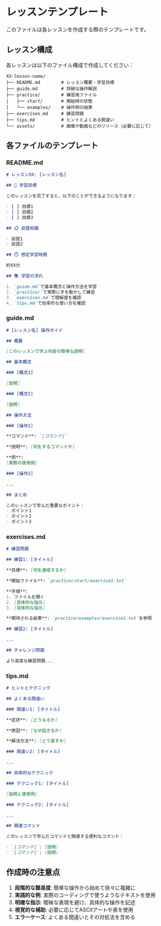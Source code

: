 # レッスンテンプレート

このファイルは各レッスンを作成する際のテンプレートです。

## レッスン構成

各レッスンは以下のファイル構成で作成してください：

```
XX-lesson-name/
├── README.md        # レッスン概要・学習目標
├── guide.md         # 詳細な操作解説
├── practice/        # 練習用ファイル
│   ├── start/       # 開始時の状態
│   └── examples/    # 操作例の結果
├── exercises.md     # 練習問題
├── tips.md          # ヒントとよくある間違い
└── assets/          # 画像や動画などのリソース（必要に応じて）
```

## 各ファイルのテンプレート

### README.md
```markdown
# レッスンXX: [レッスン名]

## 🎯 学習目標

このレッスンを完了すると、以下のことができるようになります：

- [ ] 目標1
- [ ] 目標2
- [ ] 目標3

## 📋 前提知識

- 前提1
- 前提2

## ⏱️ 想定学習時間

約XX分

## 📚 学習の流れ

1. `guide.md`で基本概念と操作方法を学習
2. `practice/`で実際に手を動かして練習
3. `exercises.md`で理解度を確認
4. `tips.md`で効率的な使い方を確認
```

### guide.md
```markdown
# [レッスン名] 操作ガイド

## 概要

[このレッスンで学ぶ内容の簡単な説明]

## 基本概念

### [概念1]

[説明]

### [概念2]

[説明]

## 操作方法

### [操作1]

**コマンド**: `[コマンド]`

**説明**: [何をするコマンドか]

**例**:
[実際の使用例]

### [操作2]

...

## まとめ

このレッスンで学んだ重要なポイント：
- ポイント1
- ポイント2
- ポイント3
```

### exercises.md
```markdown
# 練習問題

## 練習1: [タイトル]

**目標**: [何を達成するか]

**開始ファイル**: `practice/start/exercise1.txt`

**手順**:
1. ファイルを開く
2. [具体的な指示]
3. [具体的な指示]

**期待される結果**: `practice/examples/exercise1.txt`を参照

## 練習2: [タイトル]

...

## チャレンジ問題

より高度な練習問題...
```

### tips.md
```markdown
# ヒントとテクニック

## よくある間違い

### 間違い1: [タイトル]

**症状**: [どうなるか]

**原因**: [なぜ起きるか]

**解決方法**: [どう直すか]

### 間違い2: [タイトル]

...

## 効率的なテクニック

### テクニック1: [タイトル]

[説明と使用例]

### テクニック2: [タイトル]

...

## 関連コマンド

このレッスンで学んだコマンドと関連する便利なコマンド：

- `[コマンド]`: [説明]
- `[コマンド]`: [説明]
```

## 作成時の注意点

1. **段階的な難易度**: 簡単な操作から始めて徐々に複雑に
2. **実践的な例**: 実際のコーディングで使うようなテキストを使用
3. **明確な指示**: 曖昧な表現を避け、具体的な操作を記述
4. **視覚的な補助**: 必要に応じてASCIIアートや表を使用
5. **エラーケース**: よくある間違いとその対処法を含める